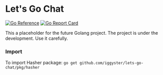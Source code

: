 # Let's Go Chat

[![Go Reference](https://pkg.go.dev/badge/github.com/iggyster/lets-go-chat/pkg/hasher.svg)](https://pkg.go.dev/github.com/iggyster/lets-go-chat/pkg/hasher) [![Go Report Card](https://goreportcard.com/badge/github.com/iggyster/lets-go-chat)](https://goreportcard.com/report/github.com/iggyster/lets-go-chat)

This a placeholder for the future Golang project. The project is under the development. Use it carefully.

### Import

To import Hasher package: `go get github.com/iggyster/lets-go-chat/pkg/hasher`